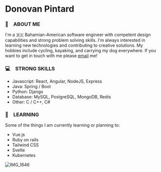 # Donovan Pintard
### 🎨&ensp;&ensp;ABOUT ME
I'm a 🇧🇸 Bahamian-American software engineer with competent design capabilities and strong problem solving skills. I'm always interested in learning new
technologies and contributing to creative solutions. My hobbies include cycling, kayaking, and carrying my dog everywhere. If you want to get in
touch with me please [email](mailto:donovanpintard@gmail.com) me!

### 💻&ensp;&ensp;STRONG SKILLS
- Javascript:   React, Angular, NodeJS, Express
- Java:         Spring / Boot
- Python:       Django
- Database:     MySQL, PostgreSQL, MongoDB, Redis
- Other:        C / C++, C#

### 🚧&ensp;&ensp;LEARNING
Some of the things I am currently learning or planning to:
- Vue.js
- Ruby on rails
- Tailwind CSS
- Svelte
- Kubernetes

![IMG_1646](https://user-images.githubusercontent.com/86621108/125312230-182d6500-e302-11eb-83ad-c448d5332b5f.png)
